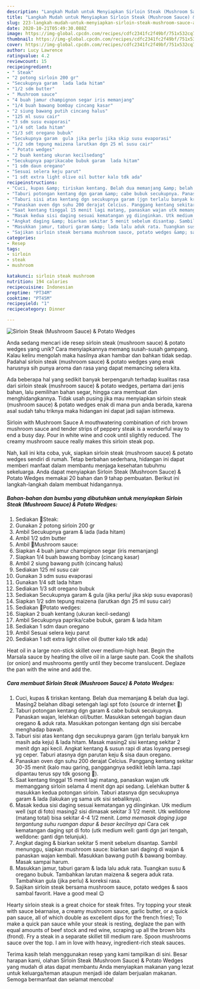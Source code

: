 ```yaml
---
description: "Langkah Mudah untuk Menyiapkan Sirloin Steak (Mushroom Sauce) &amp;amp; Potato Wedges, Lezat Sekali"
title: "Langkah Mudah untuk Menyiapkan Sirloin Steak (Mushroom Sauce) &amp;amp; Potato Wedges, Lezat Sekali"
slug: 223-langkah-mudah-untuk-menyiapkan-sirloin-steak-mushroom-sauce-and-amp-potato-wedges-lezat-sekali
date: 2020-10-21T05:49:30.088Z
image: https://img-global.cpcdn.com/recipes/cdfc2341fc2f49bf/751x532cq70/sirloin-steak-mushroom-sauce-potato-wedges-foto-resep-utama.jpg
thumbnail: https://img-global.cpcdn.com/recipes/cdfc2341fc2f49bf/751x532cq70/sirloin-steak-mushroom-sauce-potato-wedges-foto-resep-utama.jpg
cover: https://img-global.cpcdn.com/recipes/cdfc2341fc2f49bf/751x532cq70/sirloin-steak-mushroom-sauce-potato-wedges-foto-resep-utama.jpg
author: Lucy Lawrence
ratingvalue: 4.2
reviewcount: 15
recipeingredient:
- " Steak"
- "2 potong sirloin 200 gr"
- "Secukupnya garam  lada lada hitam"
- "1/2 sdm butter"
- " Mushroom sauce"
- "4 buah jamur champignon segar iris memanjang"
- "1/4 buah bawang bombay cincang kasar"
- "2 siung bawang putih cincang halus"
- "125 ml susu cair"
- "3 sdm susu evaporasi"
- "1/4 sdt lada hitam"
- "1/3 sdt oregano bubuk"
- "Secukupnya garam  gula jika perlu jika skip susu evaporasi"
- "1/2 sdm tepung maizena larutkan dgn 25 ml susu cair"
- " Potato wedges"
- "2 buah kentang ukuran kecilsedang"
- "Secukupnya paprikacabe bubuk garam  lada hitam"
- "1 sdm daun oregano"
- "Sesuai selera keju parut"
- "1 sdt extra light olive oil butter kalo tdk ada"
recipeinstructions:
- "Cuci, kupas &amp; tiriskan kentang. Belah dua memanjang &amp; belah dua lagi. Masing2 belahan dibagi setengah lagi spt foto (source dr internet 😬)"
- "Taburi potongan kentang dgn garam &amp; cabe bubuk secukupnya. Panaskan wajan, lelehkan oil/butter. Masukkan setengah bagian daun oregano &amp; aduk rata. Masukkan potongan kentang dgn sisi bercabe menghadap bawah."
- "Taburi sisi atas kentang dgn secukupnya garam (jgn terlalu banyak krn masih ada keju) &amp; lada hitam. Masak masing2 sisi kentang sekitar 2 menit dgn api kecil. Angkat kentang &amp; susun rapi di atas loyang persegi yg ceper. Taburi atasnya dgn parutan keju &amp; sisa daun oregano."
- "Panaskan oven dgn suhu 200 derajat Celcius. Panggang kentang sekitar 30-35 menit (kalo mau garing, panggangnya sedikit lebih lama..tapi dipantau terus spy tdk gosong 🙂)."
- "Saat kentang tinggal 15 menit lagi matang, panaskan wajan utk memanggang sirloin selama 4 menit dgn api sedang. Lelehkan butter &amp; masukkan kedua potongan sirloin. Taburi atasnya dgn secukupnya garam &amp; lada (lakukan yg sama utk sisi sebaliknya)."
- "Masak kedua sisi daging sesuai kematangan yg diinginkan. Utk medium well (spt di foto) masing2 sisi dimasak sekitar 3 1/2 menit. Utk welldone (matang total) bisa sekitar 4-4 1/2 menit. *Lama memasak daging juga tergantung suhu ruangan dapur &amp; besar kecilnya api* Cara cek kematangan daging spt di foto (utk medium well: ganti dgn jari tengah, welldone: ganti dgn telunjuk)."
- "Angkat daging &amp; biarkan sekitar 5 menit sebelum disantap. Sambil menunggu, siapkan mushroom sauce: biarkan sari daging di wajan &amp; panaskan wajan kembali. Masukkan bawang putih &amp; bawang bombay. Masak sampai harum."
- "Masukkan jamur, taburi garam &amp; lada lalu aduk rata. Tuangkan susu &amp; oregano bubuk. Tambahkan larutan maizena &amp; segera aduk rata. Tambahkan gula (jika perlu) &amp; koreksi rasa."
- "Sajikan sirloin steak bersama mushroom sauce, potato wedges &amp; saos sambal favorit. Have a good meal 😉"
categories:
- Resep
tags:
- sirloin
- steak
- mushroom

katakunci: sirloin steak mushroom 
nutrition: 194 calories
recipecuisine: Indonesian
preptime: "PT34M"
cooktime: "PT45M"
recipeyield: "1"
recipecategory: Dinner

---
```



![Sirloin Steak (Mushroom Sauce) &amp; Potato Wedges](https://img-global.cpcdn.com/recipes/cdfc2341fc2f49bf/751x532cq70/sirloin-steak-mushroom-sauce-potato-wedges-foto-resep-utama.jpg)

Anda sedang mencari ide resep sirloin steak (mushroom sauce) &amp; potato wedges yang unik? Cara menyiapkannya memang susah-susah gampang. Kalau keliru mengolah maka hasilnya akan hambar dan bahkan tidak sedap. Padahal sirloin steak (mushroom sauce) &amp; potato wedges yang enak harusnya sih punya aroma dan rasa yang dapat memancing selera kita.

Ada beberapa hal yang sedikit banyak berpengaruh terhadap kualitas rasa dari sirloin steak (mushroom sauce) &amp; potato wedges, pertama dari jenis bahan, lalu pemilihan bahan segar, hingga cara membuat dan menghidangkannya. Tidak usah pusing jika mau menyiapkan sirloin steak (mushroom sauce) &amp; potato wedges enak di mana pun anda berada, karena asal sudah tahu triknya maka hidangan ini dapat jadi sajian istimewa.

Sirloin with Mushroom Sauce A mouthwatering combination of rich brown mushroom sauce and tender strips of peppery steak is a wonderful way to end a busy day. Pour in white wine and cook until slightly reduced. The creamy mushroom sauce really makes this sirloin steak pop.


Nah, kali ini kita coba, yuk, siapkan sirloin steak (mushroom sauce) &amp; potato wedges sendiri di rumah. Tetap berbahan sederhana, hidangan ini dapat memberi manfaat dalam membantu menjaga kesehatan tubuhmu sekeluarga. Anda dapat menyiapkan Sirloin Steak (Mushroom Sauce) &amp; Potato Wedges memakai 20 bahan dan 9 tahap pembuatan. Berikut ini langkah-langkah dalam membuat hidangannya.

<!--inarticleads1-->

##### Bahan-bahan dan bumbu yang dibutuhkan untuk menyiapkan Sirloin Steak (Mushroom Sauce) &amp; Potato Wedges:

1. Sediakan  🥩Steak:
1. Gunakan 2 potong sirloin 200 gr
1. Ambil Secukupnya garam &amp; lada (lada hitam)
1. Ambil 1/2 sdm butter
1. Ambil  🥫Mushroom sauce:
1. Siapkan 4 buah jamur champignon segar (iris memanjang)
1. Siapkan 1/4 buah bawang bombay (cincang kasar)
1. Ambil 2 siung bawang putih (cincang halus)
1. Sediakan 125 ml susu cair
1. Gunakan 3 sdm susu evaporasi
1. Gunakan 1/4 sdt lada hitam
1. Sediakan 1/3 sdt oregano bubuk
1. Sediakan Secukupnya garam &amp; gula (jika perlu/ jika skip susu evaporasi)
1. Siapkan 1/2 sdm tepung maizena (larutkan dgn 25 ml susu cair)
1. Sediakan  🥔Potato wedges:
1. Siapkan 2 buah kentang (ukuran kecil-sedang)
1. Ambil Secukupnya paprika/cabe bubuk, garam &amp; lada hitam
1. Sediakan 1 sdm daun oregano
1. Ambil Sesuai selera keju parut
1. Sediakan 1 sdt extra light olive oil (butter kalo tdk ada)


Heat oil in a large non-stick skillet over medium-high heat. Begin the Marsala sauce by heating the olive oil in a large saute pan. Cook the shallots (or onion) and mushrooms gently until they become translucent. Deglaze the pan with the wine and add the. 

<!--inarticleads2-->

##### Cara membuat Sirloin Steak (Mushroom Sauce) &amp; Potato Wedges:

1. Cuci, kupas &amp; tiriskan kentang. Belah dua memanjang &amp; belah dua lagi. Masing2 belahan dibagi setengah lagi spt foto (source dr internet 😬)
1. Taburi potongan kentang dgn garam &amp; cabe bubuk secukupnya. Panaskan wajan, lelehkan oil/butter. Masukkan setengah bagian daun oregano &amp; aduk rata. Masukkan potongan kentang dgn sisi bercabe menghadap bawah.
1. Taburi sisi atas kentang dgn secukupnya garam (jgn terlalu banyak krn masih ada keju) &amp; lada hitam. Masak masing2 sisi kentang sekitar 2 menit dgn api kecil. Angkat kentang &amp; susun rapi di atas loyang persegi yg ceper. Taburi atasnya dgn parutan keju &amp; sisa daun oregano.
1. Panaskan oven dgn suhu 200 derajat Celcius. Panggang kentang sekitar 30-35 menit (kalo mau garing, panggangnya sedikit lebih lama..tapi dipantau terus spy tdk gosong 🙂).
1. Saat kentang tinggal 15 menit lagi matang, panaskan wajan utk memanggang sirloin selama 4 menit dgn api sedang. Lelehkan butter &amp; masukkan kedua potongan sirloin. Taburi atasnya dgn secukupnya garam &amp; lada (lakukan yg sama utk sisi sebaliknya).
1. Masak kedua sisi daging sesuai kematangan yg diinginkan. Utk medium well (spt di foto) masing2 sisi dimasak sekitar 3 1/2 menit. Utk welldone (matang total) bisa sekitar 4-4 1/2 menit. *Lama memasak daging juga tergantung suhu ruangan dapur &amp; besar kecilnya api* Cara cek kematangan daging spt di foto (utk medium well: ganti dgn jari tengah, welldone: ganti dgn telunjuk).
1. Angkat daging &amp; biarkan sekitar 5 menit sebelum disantap. Sambil menunggu, siapkan mushroom sauce: biarkan sari daging di wajan &amp; panaskan wajan kembali. Masukkan bawang putih &amp; bawang bombay. Masak sampai harum.
1. Masukkan jamur, taburi garam &amp; lada lalu aduk rata. Tuangkan susu &amp; oregano bubuk. Tambahkan larutan maizena &amp; segera aduk rata. Tambahkan gula (jika perlu) &amp; koreksi rasa.
1. Sajikan sirloin steak bersama mushroom sauce, potato wedges &amp; saos sambal favorit. Have a good meal 😉


Hearty sirloin steak is a great choice for steak frites. Try topping your steak with sauce béarnaise, a creamy mushroom sauce, garlic butter, or a quick pan sauce, all of which double as excellent dips for the french fries!; To make a quick pan sauce while your steak is resting, deglaze the pan with equal amounts of beef stock and red wine, scraping up all the brown bits (frond). Fry a steak in a separate skillet till medium rare. Spoon mushrooms sauce over the top. I am in love with heavy, ingredient-rich steak sauces. 

Terima kasih telah menggunakan resep yang kami tampilkan di sini. Besar harapan kami, olahan Sirloin Steak (Mushroom Sauce) &amp; Potato Wedges yang mudah di atas dapat membantu Anda menyiapkan makanan yang lezat untuk keluarga/teman ataupun menjadi ide dalam berjualan makanan. Semoga bermanfaat dan selamat mencoba!
